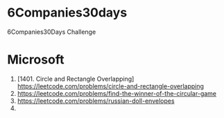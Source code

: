 # 6Companies30days
 6Companies30Days Challenge

# Microsoft
1) [1401. Circle and Rectangle Overlapping] https://leetcode.com/problems/circle-and-rectangle-overlapping
2) https://leetcode.com/problems/find-the-winner-of-the-circular-game
3) https://leetcode.com/problems/russian-doll-envelopes
4) 
